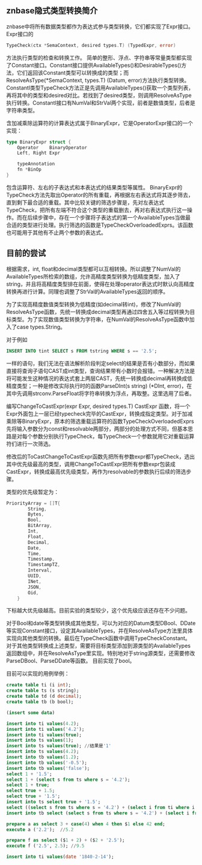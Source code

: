 ## znbase隐式类型转换简介

znbase中将所有数据类型都作为表达式参与类型转换，它们都实现了Expr接口。
Expr接口的
```go
TypeCheck(ctx *SemaContext, desired types.T) (TypedExpr, error)
```
方法执行类型的检查和转换工作。
简单的整形、浮点、字符串等常量类型都实现了Constant接口。Constant接口提供AvailableTypes()和DesirableTypes()方法，它们返回该Constant类型可以转换成的类型；而ResolveAsType(*SemaContext, types.T) (Datum, error)方法执行类型转换。Constantl类型TypeCheck方法正是先调用AvailableTypes()获取一个类型列表，再将其中的类型和desired对比。若找到了desired类型，则调用ResolveAsType执行转换。Constantl接口有NumVal和StrVal两个实现，前者是数值类型，后者是字符串类型。

含加减乘除运算符的计算表达式属于BinaryExpr，它是OperatorExpr接口的一个实现：
```go
type BinaryExpr struct {
	Operator    BinaryOperator
	Left, Right Expr

	typeAnnotation
	fn *BinOp
}
```
包含运算符、左右的子表达式和本表达式的结果类型等属性。
BinaryExpr的TypeCheck方法先取出Operator的所有重载，再根据左右表达式将其逐步筛去，直到剩下最合适的重载。其中比较关键的筛选步骤是，先对左表达式TypeCheck，把所有左端不符合这个类型的重载删去，再对右表达式执行这一操作。而在后续步骤中，存在一个步骤将子表达式的第一个AvailableTypes当做最合适的类型进行处理。执行筛选的函数是TypeCheckOverloadedExprs。该函数也可能用于其他有不止两个参数的表达式。

## 目前的尝试

根据需求，int, float和decimal类型都可以互相转换。所以调整了NumVal的AvailableTypes所检索的数组，允许高精度类型转换为低精度类型，加入了string，并且将高精度类型排在前面，使得在处理operator表达式时默认向高精度转换再进行计算。同理也调整了StrVal的AvailableTypes返回的顺序。

为了实现高精度数值类型转换为低精度(如decimal转int)，修改了NumVal的ResolveAsType函数，先统一转换成decimal类型再通过四舍五入等过程转换为目标类型。为了实现数值类型转换为字符串，在NumVal的ResolveAsType函数中加入了case types.String。

对于例如
```sql
INSERT INTO tint SELECT s FROM tstring WHERE s == '2.5';
```
一样的语句，我们无法在语法解析阶段判定select的结果是否有小数部分，而如果直接将查询子语句CAST成int类型，查询结果带有小数时会报错。一种解决方法是将可能发生这种情况的表达式套上两层CAST，先统一转换成decimal再转换成低精度类型；一种是修改实际执行时的函数ParseDInt(s string) (*DInt, error)，在其中先调用strconv.ParseFloat将字符串转换为浮点，再取整。这里选用了后者。

编写ChangeToCastExpr(expr Expr, desired types.T) CastExpr 函数，将一个Expr外面包上一层已经typecheck完毕的CastExpr，转换成指定类型。对于加减乘除等BinaryExpr，原本的筛选重载运算符的函数TypeCheckOverloadedExprs先将输入参数分为const和resolvable两部分，两部分的处理方式不同，但基本思路是对每个参数分别执行TypeCheck，每TypeCheck一个参数就用它对重载运算符们进行一次筛选。

修改后的ToCastChangeToCastExpr函数先把所有参数expr都TypeCheck，选出其中优先级最高的类型，调用ChangeToCastExpr把所有参数expr包装成CastExpr，转换成最高优先级类型，再作为resolvable的参数执行后续的筛选步骤。

类型的优先级暂定为：
```go
PriorityArray = []T{
		String,
		Bytes,
		Bool,
		BitArray,
		Int,
		Float,
		Decimal,
		Date,
		Time,
		Timestamp,
		TimestampTZ,
		Interval,
		UUID,
		INet,
		JSON,
		Oid,
	}
```
下标越大优先级越高。目前实验的类型较少，这个优先级应该还存在不少问题。

对于Bool和date等类型转换成其他类型，可以为对应的Datum类型DBool、DDate等实现Constant接口，设定其AvailableTypes，并在ResolveAsType方法里具体实现向其他类型的转换。最后在TypeCheck函数中调用TypeCheckConstant。
对于其他类型转换成上述类型，需要将目标类型添加到源类型的AvailableTypes返回数组中，并在ResolveAsType里实现。特别地对于string源类型，还需要修改ParseDBool、ParseDDate等函数。
目前实现了bool。

目前可以实现的用例举例：
```sql
create table ti (i int);
create table ts (s string);
create table td (d decimal);
create table tb (b bool);

(insert some data)

insert into ti values(4.2);
insert into ti values('4.2');
insert into ti values(true);
insert into ts values(1);
insert into ts values(true); //结果是'1'
insert into ts values(4.2);
insert into tb values(1.2);
insert into tb values('-0.5');
insert into tb values('false');
select 1 + '1.5';
select 1 + (select s from ts where s = '4.2');
select 1 + true;
select true + 1.5;
select true + '1.5';
insert into ts select true + '1.5';
select ((select s from ts where s = '4.2') + (select i from ti where i = 3)) * (select b from tb where b = true);
insert into tb select (select s from ts where s = '4.2') + (select i from ti where i = 3);

prepare a as select 3 + case(4) when 4 then $1 else 42 end;
execute a ('2.2');  //5.2

prepare f as select ($1 + 2) + ($2 + '2.5');
execute f ('2.5', 2.5); //9.5

insert into ti values(date '1840-2-14');


```